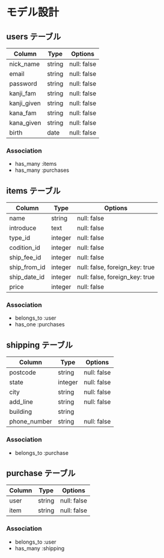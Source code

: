 <!-- # README

This README would normally document whatever steps are necessary to get the
application up and running.

Things you may want to cover:

* Ruby version

* System dependencies

* Configuration

* Database creation

* Database initialization

* How to run the test suite

* Services (job queues, cache servers, search engines, etc.)

* Deployment instructions

* ... -->

# モデル設計

## users テーブル

| Column      | Type   | Options     |
| ----------- | ------ | ----------- |
| nick_name   | string | null: false |
| email       | string | null: false |
| password    | string | null: false |
| kanji_fam   | string | null: false |
| kanji_given | string | null: false |
| kana_fam    | string | null: false |
| kana_given  | string | null: false |
| birth       | date   | null: false |

### Association

- has_many :items
- has_many :purchases

## items テーブル

| Column       | Type    | Options                        |
| ------------ | ------- | ------------------------------ |
| name         | string  | null: false                    |
| introduce    | text    | null: false                    |
| type_id      | integer | null: false                    |
| codition_id  | integer | null: false                    |
| ship_fee_id  | integer | null: false                    |
| ship_from_id | integer | null: false, foreign_key: true |
| ship_date_id | integer | null: false, foreign_key: true |
| price        | integer | null: false                    |

### Association

- belongs_to :user
- has_one :purchases

## shipping テーブル

| Column       | Type    | Options     |
| ------------ | ------- | ----------- |
| postcode     | string  | null: false |
| state        | integer | null: false |
| city         | string  | null: false |
| add_line     | string  | null: false |
| building     | string  |             |
| phone_number | string  | null: false |

### Association

- belongs_to :purchase


## purchase テーブル

| Column    | Type   | Options     |
| --------- | ------ | ----------- |
| user      | string | null: false |
| item      | string | null: false |

### Association

- belongs_to :user
- has_many :shipping
